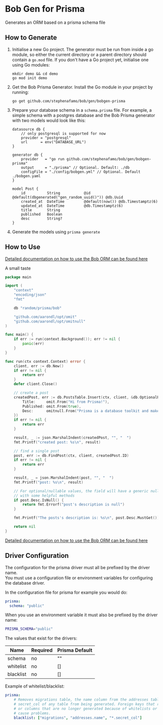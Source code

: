 # Bob Gen for Prisma

Generates an ORM based on a prisma schema file

## How to Generate

1. Initialise a new Go project.
    The generator must be run from inside a go module, so either the current directory or a parent directory should contain a `go.mod` file.
    If you don't have a Go project yet, initialise one using Go modules:

    ```shell script
    mkdir demo && cd demo
    go mod init demo
    ```

1. Get the Bob Prisma Generator. Install the Go module in your project by running:

    ```shell script
    go get github.com/stephenafamo/bob/gen/bobgen-prisma
    ```

1. Prepare your database schema in a `schema.prisma` file. For example, a simple schema with a postgres database and the Bob Prisma generator with two models would look like this:

    ```prisma
    datasource db {
        // only postgresql is supported for now
        provider = "postgresql"
        url      = env("DATABASE_URL")
    }

    generator db {
        provider   = "go run github.com/stephenafamo/bob/gen/bobgen-prisma"
        output     = "./prisma" // Optional. Default: ./db
        configFile = "./config/bobgen.yml" // Optional. Default ./bobgen.yaml
    }

    model Post {
        id          String           @id @default(dbgenerated("gen_random_uuid()")) @db.Uuid
        created_at  DateTime         @default(now()) @db.Timestamptz(6)
        updated_at  DateTime         @db.Timestamptz(6)
        title       String
        published   Boolean
        desc        String?
    }
    ```

1. Generate the models using `prisma generate`

## How to Use

[Detailed documentation on how to use the Bob ORM can be found here](..)

A small taste

```go
package main

import (
    "context"
    "encoding/json"
    "fmt"

    db "random/prisma/bob"

    "github.com/aarondl/opt/omit"
    "github.com/aarondl/opt/omitnull"
)

func main() {
    if err := run(context.Background()); err != nil {
        panic(err)
    }
}

func run(ctx context.Context) error {
    client, err := db.New()
    if err != nil {
        return err
    }
    defer client.Close()

    // create a post
    createdPost, err := db.PostsTable.Insert(ctx, client, &db.OptionalPost{
        Title:     omit.From("Hi from Prisma!"),
        Published: omit.From(true),
        Desc:      omitnull.From("Prisma is a database toolkit and makes databases easy."),
    })
    if err != nil {
        return err
    }

    result, _ := json.MarshalIndent(createdPost, "", "  ")
    fmt.Printf("created post: %s\n", result)

    // find a single post
    post, err := db.FindPost(ctx, client, createdPost.ID)
    if err != nil {
        return err
    }

    result, _ = json.MarshalIndent(post, "", "  ")
    fmt.Printf("post: %s\n", result)

    // For optional/nullable values, the field will have a generic null wrapper
    // with some helpful methods
    if post.Desc.IsNull() {
        return fmt.Errorf("post's description is null")
    }

    fmt.Printf("The posts's description is: %s\n", post.Desc.MustGet())

    return nil
}
```

[Detailed documentation on how to use the Bob ORM can be found here](..)

## Driver Configuration

The configuration for the prisma driver must all be prefixed by the driver name.  
You must use a configuration file or environment variables for configuring the database driver.

In the configuration file for prisma for example you would do:

```yaml
prisma:
  schema: "public"
```

When you use an environment variable it must also be prefixed by the driver
name:

```sh
PRISMA_SCHEMA="public"
```

The values that exist for the drivers:

| Name      | Required  | Prisma Default |
| --------- | --------- | -------------- |
| schema    | no        | ""             |
| whitelist | no        | []             |
| blacklist | no        | []             |

Example of whitelist/blacklist:

```yaml
prisma:
    # Removes migrations table, the name column from the addresses table, and
    # secret_col of any table from being generated. Foreign keys that reference tables
    # or columns that are no longer generated because of whitelists or blacklists may
    # cause problems.
    blacklist: ["migrations", "addresses.name", "*.secret_col"]
```
